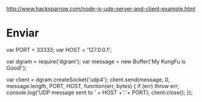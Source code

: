 http://www.hacksparrow.com/node-js-udp-server-and-client-example.html


# Enviar
var PORT = 33333;
var HOST = '127.0.0.1';

var dgram = require('dgram');
var message = new Buffer('My KungFu is Good!');

var client = dgram.createSocket('udp4');
client.send(message, 0, message.length, PORT, HOST, function(err, bytes) {
    if (err) throw err;
    console.log('UDP message sent to ' + HOST +':'+ PORT);
    client.close();
});
